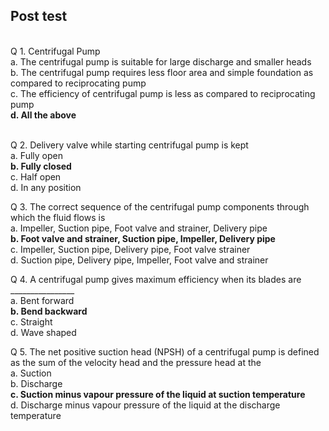 ## Post test
<br>
Q 1. Centrifugal Pump<br>
a. The centrifugal pump is suitable for large discharge and smaller heads<br>
b. The centrifugal pump requires less floor area and simple foundation as compared to reciprocating pump<br>
c. The efficiency of centrifugal pump is less as compared to reciprocating pump<br>
<b>d. All the above</b><br><br>


Q 2. Delivery valve while starting centrifugal pump is kept <br>
a. Fully open<br>
<b>b. Fully closed</b><br>
c. Half open<br>
d. In any position<br>

Q 3. The correct sequence of the centrifugal pump components through which the fluid flows is<br>
a. Impeller, Suction pipe, Foot valve and strainer, Delivery pipe<br>
<b>b. Foot valve and strainer, Suction pipe, Impeller, Delivery pipe</b><br>
c.  Impeller, Suction pipe, Delivery pipe, Foot valve strainer<br>
d. Suction pipe, Delivery pipe, Impeller, Foot valve and strainer<br>

Q 4. A centrifugal pump gives maximum efficiency when its blades are  ________________<br>
a. Bent forward<br>
<b>b. Bend backward</b><br>
c. Straight<br>
d. Wave shaped<br>

Q 5.  The net positive suction head (NPSH) of a centrifugal pump is defined as the sum of the velocity head and the pressure head at the<br>
a. Suction<br></b>
b. Discharge<br>
<b>c. Suction minus vapour pressure of the liquid at suction temperature</b><br>
d.  Discharge minus vapour pressure of the liquid at the discharge temperature<br></b>
